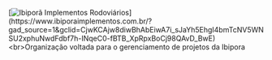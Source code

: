 [![Ibiporã Implementos Rodoviários]([https://www.ibiporaimplementos.com.br/img/logo.png](https://cdn.codiehost.com.br/codie/uapmi44y.2do.png))](https://www.ibiporaimplementos.com.br/?gad_source=1&gclid=CjwKCAjw8diwBhAbEiwA7i_sJaYh5EhgI4bmTcNV5WNSU2xphuNwdFdbf7h-INqeC0-fBTB_XpRpxBoCj98QAvD_BwE)
<br>Organização voltada para o gerenciamento de projetos da Ibipora 
